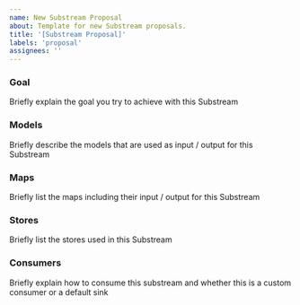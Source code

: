 ```yaml
---
name: New Substream Proposal
about: Template for new Substream proposals.
title: '[Substream Proposal]'
labels: 'proposal'
assignees: ''
---
```


### Goal

Briefly explain the goal you try to achieve with this Substream

### Models

Briefly describe the models that are used as input / output for this Substream

### Maps

Briefly list the maps including their input / output for this Substream

### Stores

Briefly list the stores used in this Substream

### Consumers

Briefly explain how to consume this substream and whether this is a custom consumer or a default sink